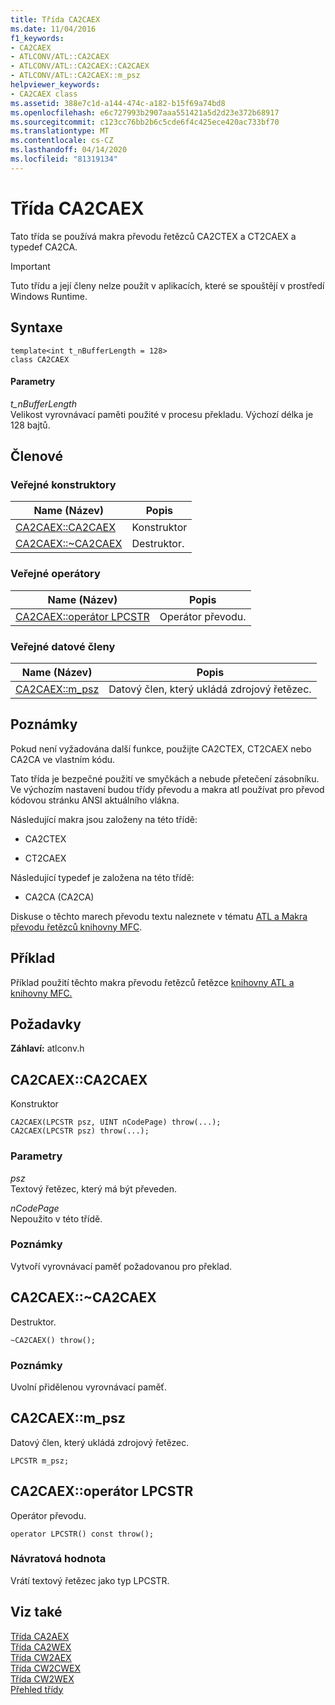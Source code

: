 ```yaml
---
title: Třída CA2CAEX
ms.date: 11/04/2016
f1_keywords:
- CA2CAEX
- ATLCONV/ATL::CA2CAEX
- ATLCONV/ATL::CA2CAEX::CA2CAEX
- ATLCONV/ATL::CA2CAEX::m_psz
helpviewer_keywords:
- CA2CAEX class
ms.assetid: 388e7c1d-a144-474c-a182-b15f69a74bd8
ms.openlocfilehash: e6c727993b2907aaa551421a5d2d23e372b68917
ms.sourcegitcommit: c123cc76bb2b6c5cde6f4c425ece420ac733bf70
ms.translationtype: MT
ms.contentlocale: cs-CZ
ms.lasthandoff: 04/14/2020
ms.locfileid: "81319134"
---
```

# <a name="ca2caex-class"></a>Třída CA2CAEX

Tato třída se používá makra převodu řetězců CA2CTEX a CT2CAEX a typedef CA2CA.

> [!IMPORTANT]
> Tuto třídu a její členy nelze použít v aplikacích, které se spouštějí v prostředí Windows Runtime.

## <a name="syntax"></a>Syntaxe

```
template<int t_nBufferLength = 128>
class CA2CAEX
```

#### <a name="parameters"></a>Parametry

*t_nBufferLength*<br/>
Velikost vyrovnávací paměti použité v procesu překladu. Výchozí délka je 128 bajtů.

## <a name="members"></a>Členové

### <a name="public-constructors"></a>Veřejné konstruktory

|Name (Název)|Popis|
|----------|-----------------|
|[CA2CAEX::CA2CAEX](#ca2caex)|Konstruktor|
|[CA2CAEX::~CA2CAEX](#dtor)|Destruktor.|

### <a name="public-operators"></a>Veřejné operátory

|Name (Název)|Popis|
|----------|-----------------|
|[CA2CAEX::operátor LPCSTR](#operator_lpcstr)|Operátor převodu.|

### <a name="public-data-members"></a>Veřejné datové členy

|Name (Název)|Popis|
|----------|-----------------|
|[CA2CAEX::m_psz](#m_psz)|Datový člen, který ukládá zdrojový řetězec.|

## <a name="remarks"></a>Poznámky

Pokud není vyžadována další funkce, použijte CA2CTEX, CT2CAEX nebo CA2CA ve vlastním kódu.

Tato třída je bezpečné použití ve smyčkách a nebude přetečení zásobníku. Ve výchozím nastavení budou třídy převodu a makra atl používat pro převod kódovou stránku ANSI aktuálního vlákna.

Následující makra jsou založeny na této třídě:

- CA2CTEX

- CT2CAEX

Následující typedef je založena na této třídě:

- CA2CA (CA2CA)

Diskuse o těchto marech převodu textu naleznete v tématu [ATL a Makra převodu řetězců knihovny MFC](string-conversion-macros.md).

## <a name="example"></a>Příklad

Příklad použití těchto makra převodu řetězců řetězce [knihovny ATL a knihovny MFC.](string-conversion-macros.md)

## <a name="requirements"></a>Požadavky

**Záhlaví:** atlconv.h

## <a name="ca2caexca2caex"></a><a name="ca2caex"></a>CA2CAEX::CA2CAEX

Konstruktor

```
CA2CAEX(LPCSTR psz, UINT nCodePage) throw(...);
CA2CAEX(LPCSTR psz) throw(...);
```

### <a name="parameters"></a>Parametry

*psz*<br/>
Textový řetězec, který má být převeden.

*nCodePage*<br/>
Nepoužito v této třídě.

### <a name="remarks"></a>Poznámky

Vytvoří vyrovnávací paměť požadovanou pro překlad.

## <a name="ca2caexca2caex"></a><a name="dtor"></a>CA2CAEX::~CA2CAEX

Destruktor.

```
~CA2CAEX() throw();
```

### <a name="remarks"></a>Poznámky

Uvolní přidělenou vyrovnávací paměť.

## <a name="ca2caexm_psz"></a><a name="m_psz"></a>CA2CAEX::m_psz

Datový člen, který ukládá zdrojový řetězec.

```
LPCSTR m_psz;
```

## <a name="ca2caexoperator-lpcstr"></a><a name="operator_lpcstr"></a>CA2CAEX::operátor LPCSTR

Operátor převodu.

```
operator LPCSTR() const throw();
```

### <a name="return-value"></a>Návratová hodnota

Vrátí textový řetězec jako typ LPCSTR.

## <a name="see-also"></a>Viz také

[Třída CA2AEX](../../atl/reference/ca2aex-class.md)<br/>
[Třída CA2WEX](../../atl/reference/ca2wex-class.md)<br/>
[Třída CW2AEX](../../atl/reference/cw2aex-class.md)<br/>
[Třída CW2CWEX](../../atl/reference/cw2cwex-class.md)<br/>
[Třída CW2WEX](../../atl/reference/cw2wex-class.md)<br/>
[Přehled třídy](../../atl/atl-class-overview.md)
